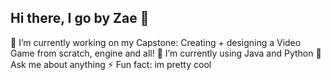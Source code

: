 ## Hi there, I go by Zae 🍂

🔭 I’m currently working on my Capstone: Creating + designing a Video Game from scratch, engine and all!
🌱 I’m currently using Java and Python
💬 Ask me about anything
⚡ Fun fact: im pretty cool
<!--
**403-ko2/403-ko2** is a ✨ _special_ ✨ repository because its `README.md` (this file) appears on your GitHub profile.

Here are some ideas to get you started:


